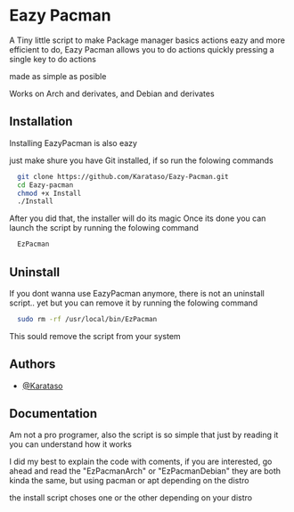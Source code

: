
# Eazy Pacman

A Tiny little script to make Package manager basics actions eazy and more efficient to do, 
Eazy Pacman allows you to do actions quickly pressing a single key to do actions

made as simple as posible

Works on Arch and derivates, and Debian and derivates

## Installation

Installing EazyPacman is also eazy

just make shure you have Git installed, if so run the folowing commands
```bash
  git clone https://github.com/Karataso/Eazy-Pacman.git
  cd Eazy-pacman
  chmod +x Install
  ./Install
```
After you did that, the installer will do its magic
Once its done you can launch the script by running the folowing command
```bash
  EzPacman
```

## Uninstall

If you dont wanna use EazyPacman anymore, there is not
an uninstall script.. yet 
but you can remove it by running the folowing command
```bash
  sudo rm -rf /usr/local/bin/EzPacman
```
This sould remove the script from your system 

## Authors

- [@Karataso](https://github.com/Karataso)


## Documentation

Am not a pro programer, also the script is so simple that just by reading it you can understand how it works

I did my best to explain the code with coments, if you are interested, go ahead and read the  "EzPacmanArch" or "EzPacmanDebian" they are both kinda the same, but using pacman or apt depending on the distro

the install script choses one or the other depending on your distro 
